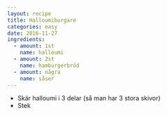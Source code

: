 ```yaml
---
layout: recipe
title: Halloumiburgare
categories: easy
date: 2016-11-27
ingredients:
  - amount: 1st
    name: halloumi
  - amount: 2st
    name: hamburgerbröd
  - amount: några
    name: såser
---
```


- Skär halloumi i 3 delar (så man har 3 stora skivor)
- Stek

